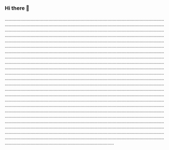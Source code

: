 ### Hi there 👋

.........................................................................................................................................................................................................................................................................................................................................................................................................................................................................................................................................................................................................................................................................................................................................................................................................................................................................................................................................................................................................................................................................................................................................................................................................................................................................................................................................................................................................................................................................................................................................................................................................................................................................................................................................................................................................................................................................................................................................................................................................................................................................................................................................................................................................................................................................................................................................................................................................................................................................................................................................................................................................................................................................................................................................................................................................................................................................................................................................................................................................................................................